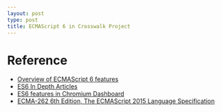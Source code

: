 ```yaml
---
layout: post
type: post
title: ECMAScript 6 in Crosswalk Project
---
```



# Reference

* [Overview of ECMAScript 6 features](https://github.com/lukehoban/es6features#readme)
* [ES6 In Depth Articles](https://hacks.mozilla.org/category/es6-in-depth/)
* [ES6 features in Chromium Dashboard](https://www.chromestatus.com/features#ES6)
* [ECMA-262 6th Edition, The ECMAScript 2015 Language Specification](http://www.ecma-international.org/ecma-262/6.0/)
